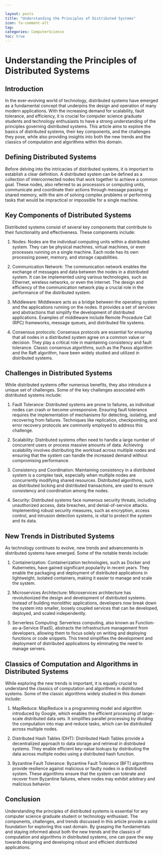 ```yaml
---

layout: posts
title: "Understanding the Principles of Distributed Systems"
icon: fa-comment-alt
tag:      
categories: ComputerScience
toc: true
---
```




# Understanding the Principles of Distributed Systems

## Introduction

In the ever-evolving world of technology, distributed systems have emerged as a fundamental concept that underpins the design and operation of many modern applications. With the increasing demand for scalability, fault tolerance, and efficiency, it is crucial for computer science graduate students and technology enthusiasts to have a strong understanding of the principles governing distributed systems. This article aims to explore the basics of distributed systems, their key components, and the challenges they pose, while also providing insights into both the new trends and the classics of computation and algorithms within this domain.

## Defining Distributed Systems

Before delving into the intricacies of distributed systems, it is important to establish a clear definition. A distributed system can be defined as a collection of interconnected nodes that work together to achieve a common goal. These nodes, also referred to as processors or computing units, communicate and coordinate their actions through message passing or shared memory, with the aim of solving complex problems or performing tasks that would be impractical or impossible for a single machine.

## Key Components of Distributed Systems

Distributed systems consist of several key components that contribute to their functionality and effectiveness. These components include:

1. Nodes: Nodes are the individual computing units within a distributed system. They can be physical machines, virtual machines, or even processes running on a single machine. Each node has its own processing power, memory, and storage capabilities.

2. Communication Network: The communication network enables the exchange of messages and data between the nodes in a distributed system. It can be implemented using various technologies, such as Ethernet, wireless networks, or even the internet. The design and efficiency of the communication network play a crucial role in the performance of the distributed system.

3. Middleware: Middleware acts as a bridge between the operating system and the applications running on the nodes. It provides a set of services and abstractions that simplify the development of distributed applications. Examples of middleware include Remote Procedure Call (RPC) frameworks, message queues, and distributed file systems.

4. Consensus protocols: Consensus protocols are essential for ensuring that all nodes in a distributed system agree on a common value or decision. They play a critical role in maintaining consistency and fault tolerance. Classic consensus algorithms, such as the Paxos algorithm and the Raft algorithm, have been widely studied and utilized in distributed systems.

## Challenges in Distributed Systems

While distributed systems offer numerous benefits, they also introduce a unique set of challenges. Some of the key challenges associated with distributed systems include:

1. Fault Tolerance: Distributed systems are prone to failures, as individual nodes can crash or become unresponsive. Ensuring fault tolerance requires the implementation of mechanisms for detecting, isolating, and recovering from failures. Techniques like replication, checkpointing, and error recovery protocols are commonly employed to address this challenge.

2. Scalability: Distributed systems often need to handle a large number of concurrent users or process massive amounts of data. Achieving scalability involves distributing the workload across multiple nodes and ensuring that the system can handle the increased demand without compromising performance.

3. Consistency and Coordination: Maintaining consistency in a distributed system is a complex task, especially when multiple nodes are concurrently modifying shared resources. Distributed algorithms, such as distributed locking and distributed transactions, are used to ensure consistency and coordination among the nodes.

4. Security: Distributed systems face numerous security threats, including unauthorized access, data breaches, and denial-of-service attacks. Implementing robust security measures, such as encryption, access control, and intrusion detection systems, is vital to protect the system and its data.

## New Trends in Distributed Systems

As technology continues to evolve, new trends and advancements in distributed systems have emerged. Some of the notable trends include:

1. Containerization: Containerization technologies, such as Docker and Kubernetes, have gained significant popularity in recent years. They enable the packaging and deployment of distributed applications in lightweight, isolated containers, making it easier to manage and scale the system.

2. Microservices Architecture: Microservices architecture has revolutionized the design and development of distributed systems. Instead of building monolithic applications, developers now break down the system into smaller, loosely coupled services that can be developed, deployed, and scaled independently.

3. Serverless Computing: Serverless computing, also known as Function-as-a-Service (FaaS), abstracts the infrastructure management from developers, allowing them to focus solely on writing and deploying functions or code snippets. This trend simplifies the development and deployment of distributed applications by eliminating the need to manage servers.

## Classics of Computation and Algorithms in Distributed Systems

While exploring the new trends is important, it is equally crucial to understand the classics of computation and algorithms in distributed systems. Some of the classic algorithms widely studied in this domain include:

1. MapReduce: MapReduce is a programming model and algorithm introduced by Google, which enables the efficient processing of large-scale distributed data sets. It simplifies parallel processing by dividing the computation into map and reduce tasks, which can be distributed across multiple nodes.

2. Distributed Hash Tables (DHT): Distributed Hash Tables provide a decentralized approach to data storage and retrieval in distributed systems. They enable efficient key-value lookups by distributing the data across multiple nodes using a distributed hash function.

3. Byzantine Fault Tolerance: Byzantine Fault Tolerance (BFT) algorithms provide resilience against malicious or faulty nodes in a distributed system. These algorithms ensure that the system can tolerate and recover from Byzantine failures, where nodes may exhibit arbitrary and malicious behavior.

## Conclusion

Understanding the principles of distributed systems is essential for any computer science graduate student or technology enthusiast. The components, challenges, and trends discussed in this article provide a solid foundation for exploring this vast domain. By grasping the fundamentals and staying informed about both the new trends and the classics of computation and algorithms in distributed systems, one can pave the way towards designing and developing robust and efficient distributed applications.